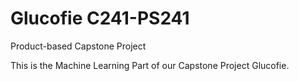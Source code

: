 # Glucofie C241-PS241

Product-based Capstone Project

This is the Machine Learning Part of our Capstone Project Glucofie.
